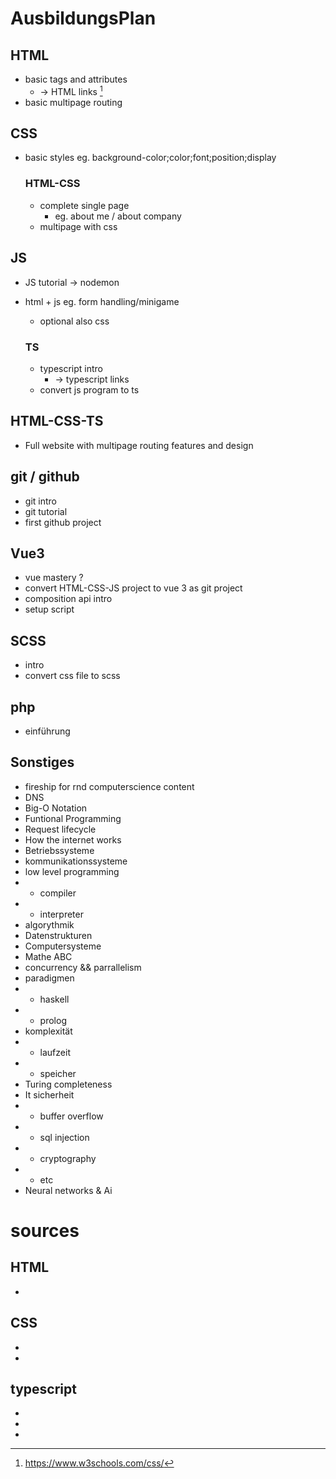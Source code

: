 # AusbildungsPlan

## HTML

- basic tags and attributes
  - -> HTML links [^1]
- basic multipage routing

## CSS

- basic styles eg. background-color;color;font;position;display

  ### HTML-CSS

  - complete single page
    - eg. about me / about company
  - multipage with css

## JS

- JS tutorial -> nodemon
- html + js eg. form handling/minigame
  - optional also css

  ### TS

  - typescript intro
    - -> typescript links
  - convert js program to ts

## HTML-CSS-TS

- Full website with multipage routing features and design

## git / github

- git intro
- git tutorial
- first github project

## Vue3

- vue mastery ?
- convert HTML-CSS-JS project to vue 3 as git project
- composition api intro 
- setup script

##  SCSS

- intro
- convert css file to scss 

## php

- einführung

## Sonstiges

- fireship for rnd computerscience content
- DNS
- Big-O Notation
- Funtional Programming
- Request lifecycle
- How the internet works
- Betriebssysteme
- kommunikationssysteme
- low level programming
-   - compiler
-   - interpreter
- algorythmik
- Datenstrukturen
- Computersysteme
- Mathe ABC
- concurrency && parrallelism
- paradigmen
-   - haskell
-   - prolog
- komplexität
-   - laufzeit
-   - speicher
- Turing completeness
- It sicherheit
-   - buffer overflow
-   - sql injection
-   - cryptography
-   - etc
- Neural networks & Ai


# sources
## HTML
- [^html1]: https://www.w3schools.com/html/
## CSS
- [^1]: https://www.w3schools.com/css/
- [^2]: https://www.youtube.com/watch?v=1PnVor36_40
## typescript
- [^1]: https://basarat.gitbook.io/typescript/
- [^2]: https://www.youtube.com/watch?v=ahCwqrYpIuM 
- [^3]: https://www.youtube.com/watch?v=BCg4U1FzODs